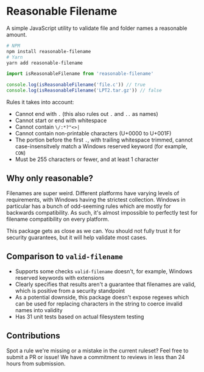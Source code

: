 # Reasonable Filename

A simple JavaScript utility to validate file and folder names a reasonable amount.

```bash
# NPM
npm install reasonable-filename
# Yarn
yarn add reasonable-filename
```

```ts
import isReasonableFilename from 'reasonable-filename'

console.log(isReasonableFilename('file.c')) // true
console.log(isReasonableFilename('LPT2.tar.gz')) // false
```

Rules it takes into account:

- Cannot end with `.` (this also rules out `.` and `..` as names)
- Cannot start or end with whitespace
- Cannot contain `\/:*?"<>|`
- Cannot contain non-printable characters (U+0000 to U+001F)
- The portion before the first `.`, with trailing whitespace trimmed, cannot case-insensitvely match a Windows reserved keyword (for example, `CON`)
- Must be 255 characters or fewer, and at least 1 character

## Why only reasonable?

Filenames are super weird. Different platforms have varying levels of requirements, with Windows having the strictest collection. Windows in particular has a bunch of odd-seeming rules which are mostly for backwards compatibility. As such, it's almost impossible to perfectly test for filename compatibility on every platform.

This package gets as close as we can. You should not fully trust it for security guarantees, but it will help validate most cases.

## Comparison to `valid-filename`

- Supports some checks `valid-filename` doesn't, for example, Windows reserved keywords with extensions
- Clearly specifies that results aren't a guarantee that filenames are valid, which is positive from a security standpoint
- As a potential downside, this package doesn't expose regexes which can be used for replacing characters in the string to coerce invalid names into validity
- Has 31 unit tests based on actual filesystem testing

## Contributions

Spot a rule we're missing or a mistake in the current ruleset? Feel free to submit a PR or issue! We have a commitment to reviews in less than 24 hours from submission.